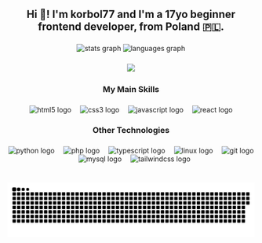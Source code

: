 <h2 align="center">Hi 👋! I'm korbol77 and I'm a 17yo beginner frontend developer, from Poland 🇵🇱.</h2>

###

<div align="center">
  <img src="https://github-readme-stats.vercel.app/api?username=korbol77&hide_title=false&hide_rank=true&show_icons=true&include_all_commits=true&count_private=true&disable_animations=false&theme=gotham&locale=en&hide_border=true" height="135" alt="stats graph"  />
  <img src="https://github-readme-stats.vercel.app/api/top-langs?username=korbol77&locale=en&hide_title=false&layout=compact&card_width=320&langs_count=4&theme=gotham&hide_border=true" height="135" alt="languages graph"  />
</div>

###

<div align="center">
  <img height="150" src="https://www.icegif.com/wp-content/uploads/2021/12/icegif-1721.gif"  />
</div>

###

<h3 align="center">My Main Skills</h3>

###

<div align="center">
  <img src="https://skillicons.dev/icons?i=html" height="37" alt="html5 logo"  />
  <img width="10" />
  <img src="https://skillicons.dev/icons?i=css" height="37" alt="css3 logo"  />
  <img width="10" />
  <img src="https://skillicons.dev/icons?i=js" height="37" alt="javascript logo"  />
  <img width="10" />
  <img src="https://skillicons.dev/icons?i=react" height="37" alt="react logo"  />
</div>

###

<h3 align="center">Other Technologies</h3>

###

<div align="center">
  <img src="https://skillicons.dev/icons?i=py" height="37" alt="python logo"  />
  <img width="10" />
  <img src="https://skillicons.dev/icons?i=php" height="37" alt="php logo"  />
  <img width="10" />
  <img src="https://skillicons.dev/icons?i=ts" height="37" alt="typescript logo"  />
  <img width="10" />
  <img src="https://skillicons.dev/icons?i=linux" height="37" alt="linux logo"  />
  <img width="10" />
  <img src="https://skillicons.dev/icons?i=git" height="37" alt="git logo"  />
  <img width="10" />
  <img src="https://skillicons.dev/icons?i=mysql" height="37" alt="mysql logo"  />
  <img width="10" />
  <img src="https://skillicons.dev/icons?i=tailwind" height="37" alt="tailwindcss logo"  />
</div>

###

<br clear="both">

<img src="https://raw.githubusercontent.com/korbol77/korbol77/output/snake.svg" alt="Snake animation" />

###
